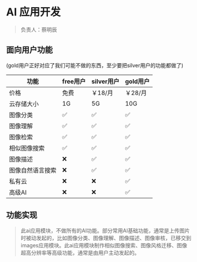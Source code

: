# AI 应用开发

> 负责人：蔡明辰

## 面向用户功能

(gold用户正好对应了我们可能不做的东西，至少要把silver用户的功能都做了)

| 功能     | free用户 | silver用户 | gold用户 |
| ------- | -------- | ---------- | -------- |
| 价格     | 免费     | ￥18/月    | ￥28/月 |
| 云存储大小 | 1G | 5G | 10G |
| 图像分类 | :white_check_mark: | :white_check_mark: | :white_check_mark: |
| 图像理解 | :white_check_mark: | :white_check_mark: | :white_check_mark: |
| 图像检索 | :white_check_mark: | :white_check_mark: | :white_check_mark: |
| 相似图像搜索 | :white_check_mark: | :white_check_mark: | :white_check_mark: |
| 图像描述 | :x: | :white_check_mark: | :white_check_mark: |
| 图像自然语言搜索 | :x: | :white_check_mark: | :white_check_mark: |
| 私有云 | :x: | :x: | :white_check_mark: |
| 高级AI | :x: | :x: | :white_check_mark: |

## 功能实现

> 此ai应用模块，不做所有的AI功能。部分常用AI基础功能，通常是上传图片时被动发起的，比如图像分类、图像理解、图像描述、图像审核，已移交到images应用模块。此ai应用模块制作相似图像搜索、图像风格迁移、图像超高分辨率等高级功能，通常是由用户主动发起的。